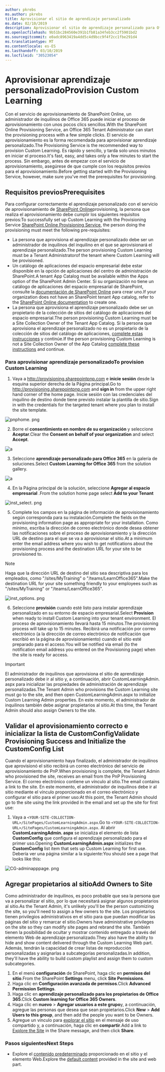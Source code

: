 ```yaml
---
author: pkrebs
ms.author: pkrebs
title: Aprovisionar el sitio de aprendizaje personalizado
ms.date: 02/10/2019
description: Aprovisionar el sitio de aprendizaje personalizado para Office 365 a través del motor de aprovisionamiento de SharePoint
ms.openlocfilehash: 9b51bc284560e391b1fb81a34feb3cc2f5901bd2
ms.sourcegitcommit: e0adc8963419a4dd5c4d9bcc9f4f2cc1fbe291d4
ms.translationtype: MT
ms.contentlocale: es-ES
ms.lasthandoff: 03/10/2019
ms.locfileid: "30523054"
---
```

# <a name="provision-custom-learning"></a><span data-ttu-id="84479-103">Aprovisionar aprendizaje personalizado</span><span class="sxs-lookup"><span data-stu-id="84479-103">Provision Custom Learning</span></span> 

<span data-ttu-id="84479-104">Con el servicio de aprovisionamiento de SharePoint Online, un administrador de inquilinos de Office 365 puede iniciar el proceso de aprovisionamiento con unos pocos clics sencillos.</span><span class="sxs-lookup"><span data-stu-id="84479-104">With the SharePoint Online Provisioning Service, an Office 365 Tenant Administrator can start the provisioning process with a few simple clicks.</span></span> <span data-ttu-id="84479-105">El servicio de aprovisionamiento es la forma recomendada para aprovisionar aprendizaje personalizado.</span><span class="sxs-lookup"><span data-stu-id="84479-105">The Provisioning Service is the recommended way to provision Custom Learning.</span></span> <span data-ttu-id="84479-106">Es rápido y sencillo, y tarda solo unos minutos en iniciar el proceso.</span><span class="sxs-lookup"><span data-stu-id="84479-106">It's fast, easy, and takes only a few minutes to start the process.</span></span> <span data-ttu-id="84479-107">Sin embargo, antes de empezar con el servicio de aprovisionamiento, asegúrese de que cumple con los requisitos previos para el aprovisionamiento.</span><span class="sxs-lookup"><span data-stu-id="84479-107">Before getting started with the Provisioning Service, however, make sure you've met the prerequisites for provisioning.</span></span>

## <a name="prerequisites"></a><span data-ttu-id="84479-108">Requisitos previos</span><span class="sxs-lookup"><span data-stu-id="84479-108">Prerequisites</span></span>
 
<span data-ttu-id="84479-109">Para configurar correctamente el aprendizaje personalizado con el servicio de aprovisionamiento de [SharePoint Online](https://provisioning.sharepointpnp.com)provisioning, la persona que realiza el aprovisionamiento debe cumplir los siguientes requisitos previos:</span><span class="sxs-lookup"><span data-stu-id="84479-109">To successfully set up Custom Learning with the Provisioning Service [SharePoint Online Provisioning Service](https://provisioning.sharepointpnp.com), the person doing the provisioning must meet the following pre-requisites:</span></span> 
 
- <span data-ttu-id="84479-110">La persona que aprovisiona el aprendizaje personalizado debe ser un administrador de inquilinos del inquilino en el que se aprovisionará el aprendizaje personalizado.</span><span class="sxs-lookup"><span data-stu-id="84479-110">The person provisioning Custom Learning must be a Tenant Administratorof the tenant where Custom Learning will be provisioned.</span></span>  
- <span data-ttu-id="84479-111">Un catálogo de aplicaciones del espacio empresarial debe estar disponible en la opción de aplicaciones del centro de administración de SharePoint.</span><span class="sxs-lookup"><span data-stu-id="84479-111">A tenant App Catalog must be available within the Apps option of the SharePoint Admin Center.</span></span> <span data-ttu-id="84479-112">Si su organización no tiene un catálogo de aplicaciones del espacio empresarial de SharePoint, consulte la [documentación de SharePoint Online](https://docs.microsoft.com/en-us/sharepoint/use-app-catalog) para crear uno.</span><span class="sxs-lookup"><span data-stu-id="84479-112">If your organization does not have an SharePoint tenant App catalog, refer to the [SharePoint Online documentation](https://docs.microsoft.com/en-us/sharepoint/use-app-catalog) to create one.</span></span>  
- <span data-ttu-id="84479-113">La persona que aprovisiona el aprendizaje personalizado debe ser un propietario de la colección de sitios del catálogo de aplicaciones del espacio empresarial.</span><span class="sxs-lookup"><span data-stu-id="84479-113">The person provisioning Custom Learning must be a Site Collection Owner of the Tenant App Catalog.</span></span> <span data-ttu-id="84479-114">Si la persona que aprovisiona el aprendizaje personalizado no es un propietario de la colección de sitios del catálogo de aplicaciones, [complete estas instrucciones](addappadmin.md) y continúe.</span><span class="sxs-lookup"><span data-stu-id="84479-114">If the person provisioning Custom Learning is not a Site Collection Owner of the App Catalog [complete these instructions](addappadmin.md) and continue.</span></span> 

### <a name="to-provision-custom-learning"></a><span data-ttu-id="84479-115">Para aprovisionar aprendizaje personalizado</span><span class="sxs-lookup"><span data-stu-id="84479-115">To provision Custom Learning</span></span>

1. <span data-ttu-id="84479-116">Vaya a http://provisioning.sharepointpnp.com e **inicie sesión** desde la esquina superior derecha de la Página principal.</span><span class="sxs-lookup"><span data-stu-id="84479-116">Go to http://provisioning.sharepointpnp.com and **sign in** from the upper right hand corner of the home page.</span></span>  <span data-ttu-id="84479-117">Inicie sesión con las credenciales del inquilino de destino donde tiene previsto instalar la plantilla de sitio.</span><span class="sxs-lookup"><span data-stu-id="84479-117">Sign in with the  credentials for the targeted tenant where you plan to install the site template.</span></span>

![pnphome. png](media/inst_signin.png)

2. <span data-ttu-id="84479-119">Borre el **consentimiento en nombre de su organización** y seleccione **Aceptar**.</span><span class="sxs-lookup"><span data-stu-id="84479-119">Clear the **Consent on behalf of your organization** and select **Accept**.</span></span>

![a](media/inst_perms.png)

3. <span data-ttu-id="84479-121">Seleccione **aprendizaje personalizado para Office 365** en la galería de soluciones.</span><span class="sxs-lookup"><span data-stu-id="84479-121">Select **Custom Learning for Office 365** from the solution gallery.</span></span>

![a](media/inst_select.png)

4. <span data-ttu-id="84479-123">En la Página principal de la solución, seleccione **Agregar al espacio empresarial** .</span><span class="sxs-lookup"><span data-stu-id="84479-123">From the solution home page select **Add to your Tenant**</span></span>

![inst_select. png](media/inst_add.png)

5. <span data-ttu-id="84479-125">Complete los campos en la página de información de aprovisionamiento según corresponda para su instalación.</span><span class="sxs-lookup"><span data-stu-id="84479-125">Complete the fields on the provisioning information page as appropriate for your installation.</span></span> <span data-ttu-id="84479-126">Como mínimo, escriba la dirección de correo electrónico donde desea obtener las notificaciones sobre el proceso de aprovisionamiento y la dirección URL de destino para el que se va a aprovisionar el sitio.</span><span class="sxs-lookup"><span data-stu-id="84479-126">At a minimum enter the email address where you wish to get notifications about the provisioning process and the destination URL for your site to be provisioned to.</span></span>  
> [!NOTE]
> <span data-ttu-id="84479-127">Haga que la dirección URL de destino del sitio sea descriptiva para los empleados, como "/sites/MyTraining" o "/teams/LearnOffice365".</span><span class="sxs-lookup"><span data-stu-id="84479-127">Make the destination URL for your site something friendly to your employees such as "/sites/MyTraining" or "/teams/LearnOffice365".</span></span>

![inst_options. png](media/inst_options.png)

6. <span data-ttu-id="84479-129">Seleccione **provisión** cuando esté listo para instalar aprendizaje personalizado en su entorno de espacio empresarial.</span><span class="sxs-lookup"><span data-stu-id="84479-129">Select **Provision** when ready to install Custom Learning into your tenant environment.</span></span>  <span data-ttu-id="84479-130">El proceso de aprovisionamiento llevará hasta 15 minutos.</span><span class="sxs-lookup"><span data-stu-id="84479-130">The provisioning process will take up to 15 minutes.</span></span> <span data-ttu-id="84479-131">Recibirá una notificación por correo electrónico (a la dirección de correo electrónico de notificación que escribió en la página de aprovisionamiento) cuando el sitio esté preparado para el acceso.</span><span class="sxs-lookup"><span data-stu-id="84479-131">You will be notified via email (to the notification email address you entered on the Provisioning page) when the site is ready for access.</span></span> 

> [!IMPORTANT]
> <span data-ttu-id="84479-132">El administrador de inquilinos que aprovisiona el sitio de aprendizaje personalizado debe ir al sitio y, a continuación, abrir CustomLearningAdmin. aspx para inicializar las propiedades de administración de aprendizaje personalizadas.</span><span class="sxs-lookup"><span data-stu-id="84479-132">The Tenant Admin who provisions the Custom Learning site must go to the site, and then open CustomLearningAdmin.aspx to initialize Custom Learning Admin properties.</span></span> <span data-ttu-id="84479-133">En este momento, el administrador de inquilinos también debe asignar propietarios al sitio.</span><span class="sxs-lookup"><span data-stu-id="84479-133">At this time, the Tenant Admin should also assign Owners to the site.</span></span> 

## <a name="validate-provisioning-success-and-initialize-the-customconfig-list"></a><span data-ttu-id="84479-134">Validar el aprovisionamiento correcto e inicializar la lista de CustomConfig</span><span class="sxs-lookup"><span data-stu-id="84479-134">Validate Provisioning Success and Initialize the CustomConfig List</span></span>

<span data-ttu-id="84479-135">Cuando el aprovisionamiento haya finalizado, el administrador de inquilinos que aprovisionó el sitio recibirá un correo electrónico del servicio de aprovisionamiento de PnP.</span><span class="sxs-lookup"><span data-stu-id="84479-135">When provisioning is complete, the Tenant Admin who provisioned the site, receives an email from the PnP Provisioning Service.</span></span> <span data-ttu-id="84479-136">El correo electrónico contiene un vínculo al sitio.</span><span class="sxs-lookup"><span data-stu-id="84479-136">The email contains a link to the site.</span></span> <span data-ttu-id="84479-137">En este momento, el administrador de inquilinos debe ir al sitio mediante el vínculo proporcionado en el correo electrónico y configurar el sitio para el primer uso:</span><span class="sxs-lookup"><span data-stu-id="84479-137">At this point, the Tenant Admin should go to the site using the link provided in the email and set up the site for first use:</span></span>

1. <span data-ttu-id="84479-138">Vaya a `<YOUR-SITE-COLLECTION-URL>/SitePages/CustomLearningAdmin.aspx`.</span><span class="sxs-lookup"><span data-stu-id="84479-138">Go to `<YOUR-SITE-COLLECTION-URL>/SitePages/CustomLearningAdmin.aspx`.</span></span> <span data-ttu-id="84479-139">Al abrir **CustomLearningAdmin. aspx** se inicializa el elemento de lista **CustomConfig** que configura el aprendizaje personalizado para el primer uso.</span><span class="sxs-lookup"><span data-stu-id="84479-139">Opening **CustomLearningAdmin.aspx** initializes the **CustomConfig** list item that sets up Custom Learning for first use.</span></span> <span data-ttu-id="84479-140">Debería ver una página similar a la siguiente:</span><span class="sxs-lookup"><span data-stu-id="84479-140">You should see a page that looks like this:</span></span>

![CG-adminapppage. png](media/cg-adminapppage.png)

## <a name="add-owners-to-site"></a><span data-ttu-id="84479-142">Agregar propietarios al sitio</span><span class="sxs-lookup"><span data-stu-id="84479-142">Add Owners to Site</span></span>
<span data-ttu-id="84479-143">Como administrador de inquilinos, es poco probable que sea la persona que va a personalizar el sitio, por lo que necesitará asignar algunos propietarios al sitio.</span><span class="sxs-lookup"><span data-stu-id="84479-143">As the Tenant Admin, it's unlikely you'll be the person customizing the site, so you'll need to assign a few owners to the site.</span></span> <span data-ttu-id="84479-144">Los propietarios tienen privilegios administrativos en el sitio para que puedan modificar las páginas del sitio y remarcar el sitio.</span><span class="sxs-lookup"><span data-stu-id="84479-144">Owners have administrative privileges on the site so they can modify site pages and rebrand the site.</span></span> <span data-ttu-id="84479-145">También tienen la posibilidad de ocultar y mostrar contenido entregado a través del elemento Web de aprendizaje personalizado.</span><span class="sxs-lookup"><span data-stu-id="84479-145">They also have the ability to hide and show content delivered through the Custom Learning Web part.</span></span> <span data-ttu-id="84479-146">Además, tendrán la capacidad de crear listas de reproducción personalizadas y asignarlas a subcategorías personalizadas.</span><span class="sxs-lookup"><span data-stu-id="84479-146">In addition, they'll have the ability to build custom playlist and assign them to custom subcategories.</span></span>  

1. <span data-ttu-id="84479-147">En el menú **configuración** de SharePoint, haga clic en **permisos del sitio**.</span><span class="sxs-lookup"><span data-stu-id="84479-147">From the SharePoint **Settings** menu, click **Site Permissions**.</span></span>
2. <span data-ttu-id="84479-148">Haga clic en **Configuración avanzada de permisos**.</span><span class="sxs-lookup"><span data-stu-id="84479-148">Click **Advanced Permission Settings**.</span></span>
3. <span data-ttu-id="84479-149">Haga clic en **aprendizaje personalizado para los propietarios de Office 365**.</span><span class="sxs-lookup"><span data-stu-id="84479-149">Click **Custom learning for Office 365 Owners**.</span></span>
4. <span data-ttu-id="84479-150">Haga clic en **nuevo** > **Agregar usuarios a este grupo**y, a continuación, agregue las personas que desea que sean propietarios.</span><span class="sxs-lookup"><span data-stu-id="84479-150">Click **New** > **Add Users to this group**, and then add the people you want to be Owners.</span></span> 
5. <span data-ttu-id="84479-151">Agregue un vínculo para [explorar el sitio](https://docs.microsoft.com/en-us/Office365/CustomLearning/custom_explore) en el mensaje de uso compartido y, a continuación, haga clic en **compartir**.</span><span class="sxs-lookup"><span data-stu-id="84479-151">Add a link to [Explore the Site](https://docs.microsoft.com/en-us/Office365/CustomLearning/custom_explore) in the Share message, and then click **Share**.</span></span>

### <a name="next-steps"></a><span data-ttu-id="84479-152">Pasos siguientes</span><span class="sxs-lookup"><span data-stu-id="84479-152">Next Steps</span></span>
- <span data-ttu-id="84479-153">Explore el [contenido predeterminado](custom_exploresite.md) proporcionado en el sitio y el elemento Web.</span><span class="sxs-lookup"><span data-stu-id="84479-153">Explore the [default content](custom_exploresite.md) provided in the site and web part.</span></span>
